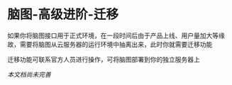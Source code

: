 # 脑图-高级进阶-迁移

如果你将脑图接口用于正式环境，在一段时间后由于产品上线、用户量加大等缘故，需要将脑图从云服务器的运行环境中抽离出来，此时你就需要迁移功能

迁移功能可联系官方人员进行操作，可将脑图部署到你的独立服务器上

*本文档尚未完善*
